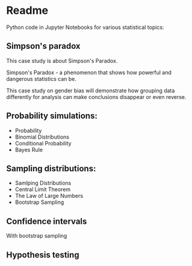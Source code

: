 # Readme

Python code in Jupyter Notebooks for various statistical topics: 

## Simpson's paradox

This case study is about Simpson's Paradox.

Simpson's Paradox - a phenomenon that shows how powerful and dangerous statistics can be.

This case study on gender bias will demonstrate how grouping data differently for analysis can make conclusions disappear or even reverse.

## Probability simulations:

- Probability
- Binomial Distributions
- Conditional Probability
- Bayes Rule

## Sampling distributions:

- Samlping Distributions
- Central Limit Theorem
- The Law of Large Numbers
- Bootstrap Sampling

## Confidence intervals 

With bootstrap sampling

## Hypothesis testing